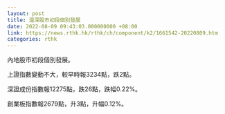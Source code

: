 ```yaml
---
layout: post
title: 滬深股市初段個別發展
date: 2022-08-09 09:43:03.000000000 +08:00
link: https://news.rthk.hk/rthk/ch/component/k2/1661542-20220809.htm
categories: rthk
---
```


內地股市初段個別發展。

上證指數變動不大，較早時報3234點，跌2點。

深證成份指數報12275點，跌26點，跌幅0.22%。

創業板指數報2679點，升3點，升幅0.12%。
